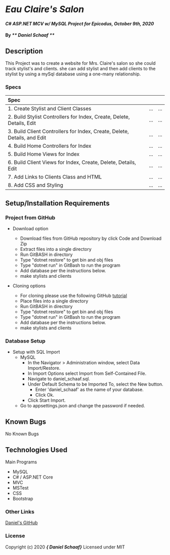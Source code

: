 # _Eau Claire's Salon_

#### _C# ASP.NET MCV w/ MySQL Project for Epicodus, October 9th, 2020_

#### By _** Daniel Schaaf **_

## Description

This Project was to create a website for Mrs. Claire's salon so she could track stylist's and clients. she can add stylist and then add clients to the stylist by using a mySql database using a one-many relationship.
<!-- Brainstorming

 -->
### Specs
| Spec | |  |
| :-------------     | :------------- | :------------- |
|  1.  Create Stylist and Client Classes | ... | ... |
|  2.  Build Stylist Controllers for Index, Create, Delete, Details, Edit | ... | ... |
|  3.  Build Client Controllers for Index, Create, Delete, Details, and Edit | ... | ... |
|  4.  Build Home Controllers for Index | ... | ... |
|  5.  Build Home Views for Index | ... | ... |
|  6.  Build Client Views for Index, Create, Delete, Details, Edit | ... | ... |
|  7.  Add Links to Clients Class and HTML | ... | ... |
|  8.  Add CSS and Styling | ... | ... |


## Setup/Installation Requirements

### Project from GitHub
* Download option
  * Download files from GitHub repository by click Code and Download Zip
  * Extract files into a single directory 
  * Run GitBASH in directory
  * Type "dotnet restore" to get bin and obj files
  * Type "dotnet run" in GitBash to run the program
  * Add database per the instructions below.
  * make stylists and clients 

* Cloning options
  * For cloning please use the following GitHub [tutorial](https://docs.github.com/en/enterprise/2.16/user/github/creating-cloning-and-archiving-repositories/cloning-a-repository)
  * Place files into a single directory 
  * Run GitBASH in directory
  * Type "dotnet restore" to get bin and obj files
  * Type "dotnet run" in GitBash to run the program
  * Add database per the instructions below.
  * make stylists and clients

### Database Setup

* Setup with SQL Import
  * MySQL
    * In the Navigator > Administration window, select Data Import/Restore.
    * In Import Options select Import from Self-Contained File.
    * Navigate to daniel_schaaf.sql.
    * Under Default Schema to be Imported To, select the New button.
      * Enter 'daniel_schaaf' as the name of your database.
      * Click Ok.
    * Click Start Import.
  * Go to appsettings.json and change the password if needed.

## Known Bugs

No Known Bugs

## Technologies Used

Main Programs
* MySQL
* C# / ASP.NET Core 
* MVC
* MSTest
* CSS
* Bootstrap


### Other Links
[Daniel's GitHub](https://github.com/dschaaf89)

### License

Copyright (c) 2020 **_{ Daniel Schaaf}_**
Licensed under MIT
